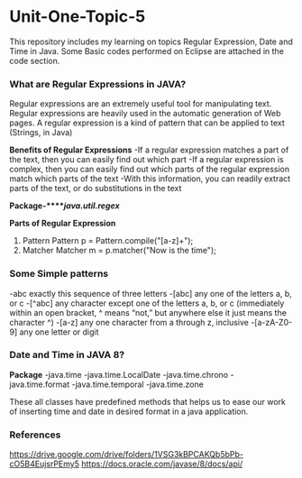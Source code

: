 # Unit-One-Topic-5
This repository includes my learning on topics Regular Expression, Date and Time in Java. Some Basic codes performed on Eclipse are attached in the code section.

### What are Regular Expressions in JAVA?
Regular expressions are an extremely useful tool for manipulating text. Regular expressions are heavily used in the automatic generation of Web pages. A regular expression is a kind of pattern that can be applied to text (Strings, in Java)

**Benefits of Regular Expressions**
-If a regular expression matches a part of the text, then you can easily find out which part
-If a regular expression is complex, then you can easily find out which parts of the regular expression match which parts of the text
-With this information, you can readily extract parts of the text, or do substitutions in the text

**Package-****_java.util.regex_**

**Parts of Regular Expression**
1. Pattern
Pattern p = Pattern.compile("[a-z]+");
2. Matcher
Matcher m = p.matcher("Now is the time");

### Some Simple patterns
-abc		exactly this sequence of three letters
-[abc]		any one of the letters a, b, or c
-[^abc]		any character except one of the letters a, b, or c (immediately within an open bracket, ^ means “not,” but anywhere else it just means the character ^)
-[a-z]		any one character from a through z, inclusive
-[a-zA-Z0-9]	any one letter or digit

### Date and Time in JAVA 8?
**Package** 
-java.time
-java.time.LocalDate
-java.time.chrono
-java.time.format
-java.time.temporal
-java.time.zone

These all classes have predefined methods that helps us to ease our work of inserting time and date in desired format in a java application.

### References
https://drive.google.com/drive/folders/1VSG3kBPCAKQb5bPb-cO5B4EujsrPEmy5
https://docs.oracle.com/javase/8/docs/api/
